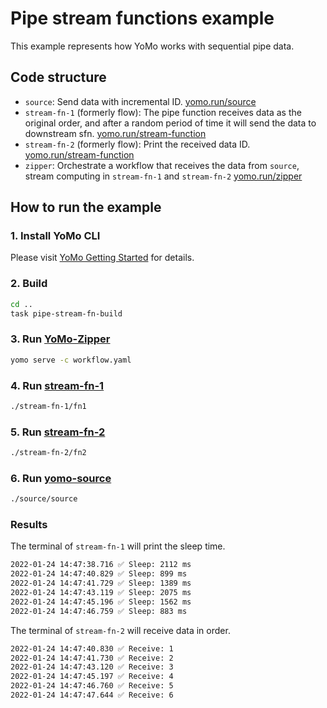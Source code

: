 # Pipe stream functions example

This example represents how YoMo works with sequential pipe data.

## Code structure

+ `source`: Send data with incremental ID. [yomo.run/source](https://docs.yomo.run/source)
+ `stream-fn-1` (formerly flow): The pipe function receives data as the original order, and after a random period of time it will send the data to downstream sfn. [yomo.run/stream-function](https://docs.yomo.run/stream-function)
+ `stream-fn-2` (formerly flow): Print the received data ID. [yomo.run/stream-function](https://docs.yomo.run/stream-function)
+ `zipper`: Orchestrate a workflow that receives the data from `source`, stream computing in `stream-fn-1` and `stream-fn-2` [yomo.run/zipper](https://docs.yomo.run/zipper)

## How to run the example

### 1. Install YoMo CLI

Please visit [YoMo Getting Started](https://github.com/yomorun/yomo#1-install-cli) for details.

### 2. Build

```bash
cd ..
task pipe-stream-fn-build
```

### 3. Run [YoMo-Zipper](https://docs.yomo.run/zipper)

```bash
yomo serve -c workflow.yaml
```

### 4. Run [stream-fn-1](https://docs.yomo.run/stream-function)

```bash
./stream-fn-1/fn1
```

### 5. Run [stream-fn-2](https://docs.yomo.run/stream-function)

```bash
./stream-fn-2/fn2
```

### 6. Run [yomo-source](https://docs.yomo.run/source)

```bash
./source/source
```

### Results

The terminal of `stream-fn-1` will print the sleep time.

```bash
2022-01-24 14:47:38.716	✅ Sleep: 2112 ms
2022-01-24 14:47:40.829	✅ Sleep: 899 ms
2022-01-24 14:47:41.729	✅ Sleep: 1389 ms
2022-01-24 14:47:43.119	✅ Sleep: 2075 ms
2022-01-24 14:47:45.196	✅ Sleep: 1562 ms
2022-01-24 14:47:46.759	✅ Sleep: 883 ms
```

The terminal of `stream-fn-2` will receive data in order.

```bash
2022-01-24 14:47:40.830	✅ Receive: 1
2022-01-24 14:47:41.730	✅ Receive: 2
2022-01-24 14:47:43.120	✅ Receive: 3
2022-01-24 14:47:45.197	✅ Receive: 4
2022-01-24 14:47:46.760	✅ Receive: 5
2022-01-24 14:47:47.644	✅ Receive: 6
```
